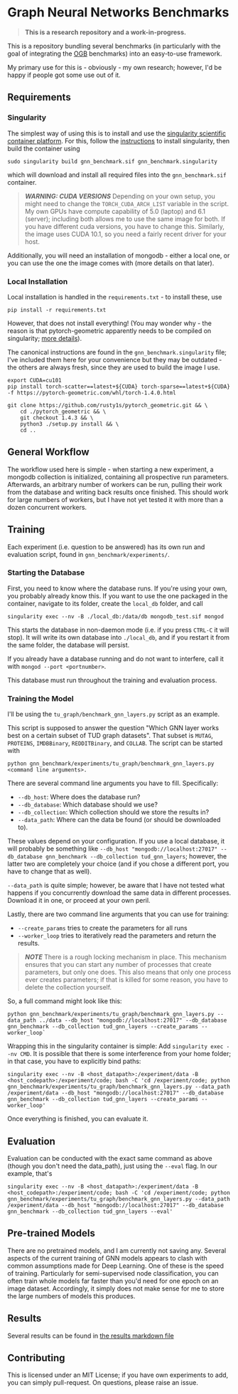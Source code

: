 # Graph Neural Networks Benchmarks

> **This is a research repository and a work-in-progress.**

This is a repository bundling several benchmarks (in particularly with
the goal of integrating the [OGB](https://ogb.stanford.edu/) benchmarks)
into an easy-to-use framework.

My primary use for this is - obviously - my own research; however, I'd
be happy if people got some use out of it.

## Requirements

### Singularity

The simplest way of using this is to install and use the
[singularity scientific container platform](https://sylabs.io/singularity/).
For this, follow the [instructions](https://sylabs.io/guides/3.5/admin-guide/installation.html)
to install singularity, then build the container using

```setup
sudo singularity build gnn_benchmark.sif gnn_benchmark.singularity
```
which will download and install all required files into the
`gnn_benchmark.sif` container.

> **_WARNING: CUDA VERSIONS_** Depending on your own setup, you might
> need to change the `TORCH_CUDA_ARCH_LIST` variable in the script. My
> own GPUs have compute capability of 5.0 (laptop) and 6.1 (server);
> including both allows me to use the same image for both. If you
> have different cuda versions, you have to change this. Similarly,
> the image uses CUDA 10.1, so you need a fairly recent driver for your
> host.

Additionally, you will need an installation of mongodb - either a
local one, or you can use the one the image comes with (more details
on that later).

### Local Installation

Local installation is handled in the `requirements.txt` - to install
these, use

```setup
pip install -r requirements.txt
```
However, that does not install everything! (You may wonder why - the
reason is that pytorch-geometric apparently needs to be compiled on
singularity;
[more details](https://github.com/rusty1s/pytorch_geometric/issues/923)).

The canonical instructions are found in the `gnn_benchmark.singularity`
file; I've included them here for your convenience but they may be
outdated - the others are always fresh, since they are used to build
 the image I use.

```
export CUDA=cu101
pip install torch-scatter==latest+${CUDA} torch-sparse==latest+${CUDA} -f https://pytorch-geometric.com/whl/torch-1.4.0.html

git clone https://github.com/rusty1s/pytorch_geometric.git && \
    cd ./pytorch_geometric && \
    git checkout 1.4.3 && \
    python3 ./setup.py install && \
    cd ..
```

## General Workflow

The workflow used here is simple - when starting a new experiment, a
mongodb collection is initialized, containing all prospective run
parameters. Afterwards, an arbitrary number of workers can be run,
pulling their work from the database and writing back results once
finished. This should work for large numbers of workers, but I have not
yet tested it with more than a dozen concurrent workers.

## Training

Each experiment (i.e. question to be answered) has its own run and
evaluation script, found in `gnn_benchmark/experiments/`.

### Starting the Database
First, you need to know where the database runs. If you're using your
own, you probably already know this. If you want to use the one packaged
in the container, navigate to its folder, create the `local_db` folder,
and call

`singularity exec --nv -B ./local_db:/data/db mongodb_test.sif mongod`

This starts the database in non-daemon mode (i.e. if you press `CTRL-C`
it will stop). It will write its own database into `./local_db`, and if
you restart it from the same folder, the database will persist.

If you already have a database running and do not want to interfere, call
it with `mongod --port <portnumber>`.

This database must run throughout the training and evaluation process.

### Training the Model

I'll be using the `tu_graph/benchmark_gnn_layers.py` script as an example.

This script is supposed to answer the question "Which GNN layer works
best on a certain subset of TUD graph datasets". That subset is `MUTAG`,
`PROTEINS`, `IMDBBinary`, `REDDITBinary`, and `COLLAB`. The script can
be started with

```
python gnn_benchmark/experiments/tu_graph/benchmark_gnn_layers.py <command line arguments>.
```

There are several command line arguments you have to fill. Specifically:
- `--db_host`: Where does the database run?
- `--db_database`: Which database should we use?
- `--db_collection`: Which collection should we store the results in?
- `--data_path`: Where can the data be found (or should be downloaded to).

These values depend on your configuration. If you use a local database,
it will probably be something like
`--db_host "mongodb://localhost:27017" --db_database gnn_benchmark --db_collection tud_gnn_layers`;
however, the latter two are completely your choice (and if you chose a
different port, you have to change that as well).

`--data_path` is quite simple; however, be aware that I have not tested
what happens if you concurrently download the same data in different
processes. Download it in one, or proceed at your own peril.

Lastly, there are two command line arguments that you can use for training:
- `--create_params` tries to create the parameters for all runs
- `--worker_loop` tries to iteratively read the parameters and return the results.

> **_NOTE_** There is a rough locking mechanism in place. This mechanism
> ensures that you can start any number of processes that create parameters,
> but only one does. This also means that only one process ever creates
> parameters; if that is killed for some reason, you have to delete the
> collection yourself.

So, a full command might look like this:

```train
python gnn_benchmark/experiments/tu_graph/benchmark_gnn_layers.py --data_path ../data --db_host "mongodb://localhost:27017" --db_database gnn_benchmark --db_collection tud_gnn_layers --create_params --worker_loop`
```

Wrapping this in the singularity container is simple: Add
`singularity exec --nv CMD`. It is possible that there is some
interference from your home folder; in that case, you have to explicitly
bind paths:

```
singularity exec --nv -B <host_datapath>:/experiment/data -B <host_codepath>:/experiment/code; bash -C 'cd /experiment/code; python gnn_benchmark/experiments/tu_graph/benchmark_gnn_layers.py --data_path /experiment/data --db_host "mongodb://localhost:27017" --db_database gnn_benchmark --db_collection tud_gnn_layers --create_params --worker_loop'
```

Once everything is finished, you can evaluate it.

## Evaluation

Evaluation can be conducted with the exact same command as above (though
you don't need the data_path), just using the `--eval` flag. In our
example, that's

```eval
singularity exec --nv -B <host_datapath>:/experiment/data -B <host_codepath>:/experiment/code; bash -C 'cd /experiment/code; python gnn_benchmark/experiments/tu_graph/benchmark_gnn_layers.py --data_path /experiment/data --db_host "mongodb://localhost:27017" --db_database gnn_benchmark --db_collection tud_gnn_layers --eval'
```

## Pre-trained Models

There are no pretrained models, and I am currently not saving any.
Several aspects of the current training of GNN models appears to clash
with common assumptions made for Deep Learning. One of these is the
speed of training. Particularly for semi-supervised node classification,
you can often train whole models far faster than you'd need for one
epoch on an image dataset. Accordingly, it simply does not make sense
for me to store the large numbers of models this produces.

## Results

Several results can be found in [the results markdown file](./results.md)

## Contributing

This is licensed under an MIT License; if you have own experiments to
add, you can simply pull-request. On questions, please raise an issue.
